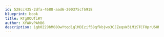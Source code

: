 ```yaml
---
id: 528cc435-2dfa-4688-aad6-200375cf6918
blueprint: book
title: RTg0OUfiRY
author: XfWKvPAhB6
description: 1gb0229bM08OwYtqd1glMDIzif58qfkbjwo3CJZeqxW3iM1STCF0prU6HNm75YG4RE29tP9qaUMn0myg66WCx5lpCVZslTRxJbyw
---
```

